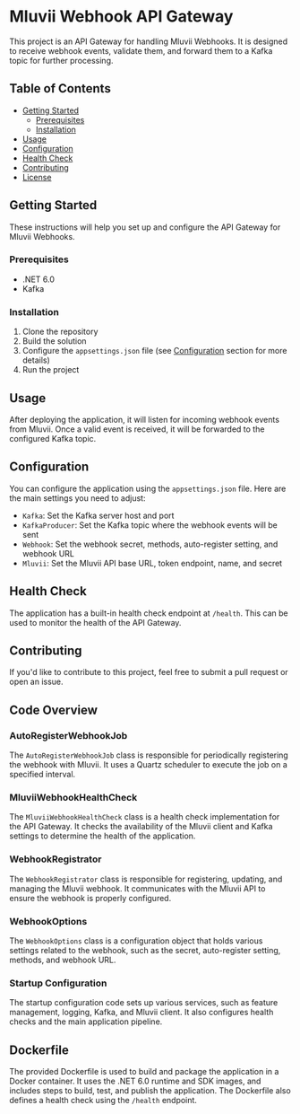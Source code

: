 # Mluvii Webhook API Gateway

This project is an API Gateway for handling Mluvii Webhooks. It is designed to receive webhook events, validate them, and forward them to a Kafka topic for further processing.

## Table of Contents

- [Getting Started](#getting-started)
  - [Prerequisites](#prerequisites)
  - [Installation](#installation)
- [Usage](#usage)
- [Configuration](#configuration)
- [Health Check](#health-check)
- [Contributing](#contributing)
- [License](#license)

## Getting Started

These instructions will help you set up and configure the API Gateway for Mluvii Webhooks.

### Prerequisites

- .NET 6.0
- Kafka

### Installation

1. Clone the repository
2. Build the solution
3. Configure the `appsettings.json` file (see [Configuration](#configuration) section for more details)
4. Run the project

## Usage

After deploying the application, it will listen for incoming webhook events from Mluvii. Once a valid event is received, it will be forwarded to the configured Kafka topic.

## Configuration

You can configure the application using the `appsettings.json` file. Here are the main settings you need to adjust:

- `Kafka`: Set the Kafka server host and port
- `KafkaProducer`: Set the Kafka topic where the webhook events will be sent
- `Webhook`: Set the webhook secret, methods, auto-register setting, and webhook URL
- `Mluvii`: Set the Mluvii API base URL, token endpoint, name, and secret

## Health Check

The application has a built-in health check endpoint at `/health`. This can be used to monitor the health of the API Gateway.

## Contributing

If you'd like to contribute to this project, feel free to submit a pull request or open an issue.

## Code Overview

### AutoRegisterWebhookJob

The `AutoRegisterWebhookJob` class is responsible for periodically registering the webhook with Mluvii. It uses a Quartz scheduler to execute the job on a specified interval.

### MluviiWebhookHealthCheck

The `MluviiWebhookHealthCheck` class is a health check implementation for the API Gateway. It checks the availability of the Mluvii client and Kafka settings to determine the health of the application.

### WebhookRegistrator

The `WebhookRegistrator` class is responsible for registering, updating, and managing the Mluvii webhook. It communicates with the Mluvii API to ensure the webhook is properly configured.

### WebhookOptions

The `WebhookOptions` class is a configuration object that holds various settings related to the webhook, such as the secret, auto-register setting, methods, and webhook URL.

### Startup Configuration

The startup configuration code sets up various services, such as feature management, logging, Kafka, and Mluvii client. It also configures health checks and the main application pipeline.

## Dockerfile

The provided Dockerfile is used to build and package the application in a Docker container. It uses the .NET 6.0 runtime and SDK images, and includes steps to build, test, and publish the application. The Dockerfile also defines a health check using the `/health` endpoint.
